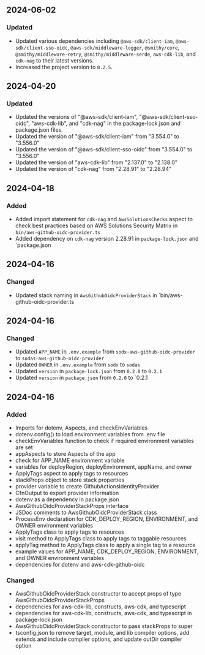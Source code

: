 ## 2024-06-02

### Updated
- Updated various dependencies including `@aws-sdk/client-iam`, `@aws-sdk/client-sso-oidc`, `@aws-sdk/middleware-logger`, `@smithy/core`, `@smithy/middleware-retry`, `@smithy/middleware-serde`, `aws-cdk-lib`, and `cdk-nag` to their latest versions.
- Increased the project version to `0.2.5`.

## 2024-04-20

### Updated
- Updated the versions of "@aws-sdk/client-iam", "@aws-sdk/client-sso-oidc", "aws-cdk-lib", and "cdk-nag" in the package-lock.json and package.json files.
- Updated the version of "@aws-sdk/client-iam" from "3.554.0" to "3.556.0"
- Updated the version of "@aws-sdk/client-sso-oidc" from "3.554.0" to "3.556.0"
- Updated the version of "aws-cdk-lib" from "2.137.0" to "2.138.0"
- Updated the version of "cdk-nag" from "2.28.91" to "2.28.94"

## 2024-04-18

### Added
- Added import statement for `cdk-nag` and `AwsSolutionsChecks` aspect to check best practices based on AWS Solutions Security Matrix in `bin/aws-github-oidc-provider.ts`
- Added dependency on `cdk-nag` version 2.28.91 in `package-lock.json` and `package.json

## 2024-04-16

### Changed
- Updated stack naming in `AwsGithubOidcProviderStack` in `bin/aws-github-oidc-provider.ts

## 2024-04-16

### Changed
- Updated `APP_NAME` in `.env.example` from `sodx-aws-github-oidc-provider` to `sodas-aws-github-oidc-provider`
- Updated `OWNER` in `.env.example` from `sodx` to `sodas`
- Updated `version` in `package-lock.json` from `0.2.0` to `0.2.1`
- Updated `version` in `package.json` from `0.2.0` to `0.2.1

## 2024-04-16

### Added
- Imports for dotenv, Aspects, and checkEnvVariables
- dotenv.config() to load environment variables from .env file
- checkEnvVariables function to check if required environment variables are set
- appAspects to store Aspects of the app
- check for APP_NAME environment variable
- variables for deployRegion, deployEnvironment, appName, and owner
- ApplyTags aspect to apply tags to resources
- stackProps object to store stack properties
- provider variable to create GithubActionsIdentityProvider
- CfnOutput to export provider information
- dotenv as a dependency in package.json
- AwsGithubOidcProviderStackProps interface
- JSDoc comments to AwsGithubOidcProviderStack class
- ProcessEnv declaration for CDK_DEPLOY_REGION, ENVIRONMENT, and OWNER environment variables
- ApplyTags class to apply tags to resources
- visit method to ApplyTags class to apply tags to taggable resources
- applyTag method to ApplyTags class to apply a single tag to a resource
- example values for APP_NAME, CDK_DEPLOY_REGION, ENVIRONMENT, and OWNER environment variables
- dependencies for dotenv and aws-cdk-github-oidc

### Changed
- AwsGithubOidcProviderStack constructor to accept props of type AwsGithubOidcProviderStackProps
- dependencies for aws-cdk-lib, constructs, aws-cdk, and typescript
- dependencies for aws-cdk-lib, constructs, aws-cdk, and typescript in package-lock.json
- AwsGithubOidcProviderStack constructor to pass stackProps to super
- tsconfig.json to remove target, module, and lib compiler options, add extends and include compiler options, and update outDir compiler option